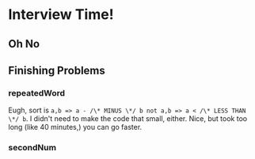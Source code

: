 # Interview Time!

## Oh No

## Finishing Problems

### repeatedWord

Eugh, sort is `a,b => a - /\* MINUS \*/ b not a,b => a < /\* LESS THAN \*/ b`. I didn't need to make the code that small, either. Nice, but took too long (like 40 minutes,) you can go faster.

### secondNum
